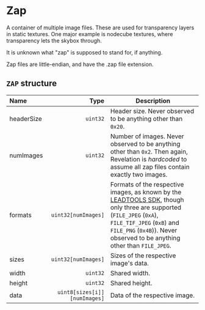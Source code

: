 # Zap

A container of multiple image files. These are used for transparency layers in static textures. One major example is nodecube textures, where transparency lets the skybox through.

It is unknown what "zap" is supposed to stand for, if anything.

Zap files are little-endian, and have the .zap file extension.

## `ZAP` structure

| Name | Type | Description |
| :-- | --: | --- |
| headerSize | `uint32` | Header size. Never observed to be anything other than `0x20`. |
| numImages | `uint32` | Number of images. Never observed to be anything other than `0x2`. Then again, Revelation is _hardcoded_ to assume all zap files contain exactly two images. |
| formats | `uint32[numImages]` | Formats of the respective images, as known by the [LEADTOOLS SDK](https://www.leadtools.com/help/sdk/main/api), though only three are supported (`FILE_JPEG` (`0xA`), `FILE_TIF_JPEG` (`0xB`) and `FILE_PNG` (`0x4B`)). Never observed to be anything other than `FILE_JPEG`. |
| sizes | `uint32[numImages]` | Sizes of the respective image's data. |
| width | `uint32` | Shared width. |
| height | `uint32` | Shared height. |
| data | `uint8[sizes[i]][numImages]` | Data of the respective image. |
